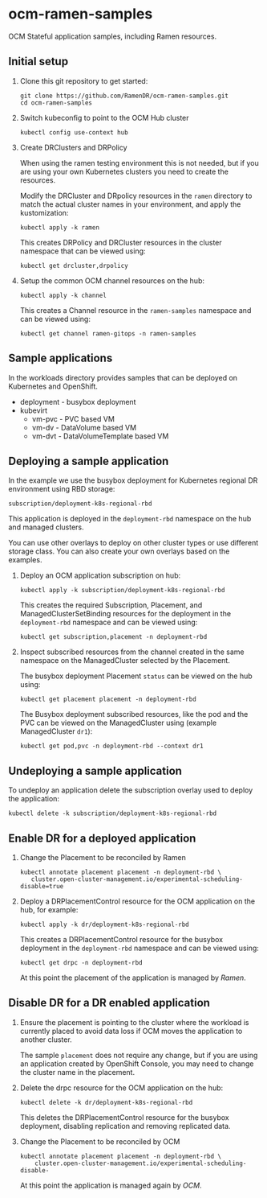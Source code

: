 # ocm-ramen-samples

OCM Stateful application samples, including Ramen resources.

## Initial setup

1. Clone this git repository to get started:

   ```
   git clone https://github.com/RamenDR/ocm-ramen-samples.git
   cd ocm-ramen-samples
   ```

1. Switch kubeconfig to point to the OCM Hub cluster

   ```
   kubectl config use-context hub
   ```

1. Create DRClusters and DRPolicy

   When using the ramen testing environment this is not needed, but if
   you are using your own Kubernetes clusters you need to create the
   resources.

   Modify the DRCluster and DRpolicy resources in the `ramen` directory
   to match the actual cluster names in your environment, and apply
   the kustomization:

   ```
   kubectl apply -k ramen
   ```

   This creates DRPolicy and DRCluster resources in the cluster
   namespace that can be viewed using:

   ```
   kubectl get drcluster,drpolicy
   ```

1. Setup the common OCM channel resources on the hub:

   ```
   kubectl apply -k channel
   ```

   This creates a Channel resource in the `ramen-samples` namespace and
   can be viewed using:

   ```
   kubectl get channel ramen-gitops -n ramen-samples
   ```

## Sample applications

In the workloads directory provides samples that can be deployed on
Kubernetes and OpenShift.

- deployment - busybox deployment
- kubevirt
  - vm-pvc - PVC based VM
  - vm-dv - DataVolume based VM
  - vm-dvt - DataVolumeTemplate based VM

## Deploying a sample application

In the example we use the busybox deployment for Kubernetes regional DR
environment using RBD storage:

    subscription/deployment-k8s-regional-rbd

This application is deployed in the `deployment-rbd` namespace on the
hub and managed clusters.

You can use other overlays to deploy on other cluster types or use
different storage class. You can also create your own overlays based on
the examples.

1. Deploy an OCM application subscription on hub:

   ```
   kubectl apply -k subscription/deployment-k8s-regional-rbd
   ```

   This creates the required Subscription, Placement, and
   ManagedClusterSetBinding resources for the deployment in the
   `deployment-rbd` namespace and can be viewed using:

   ```
   kubectl get subscription,placement -n deployment-rbd
   ```

1. Inspect subscribed resources from the channel created in the same
   namespace on the ManagedCluster selected by the Placement.

   The busybox deployment Placement `status` can be viewed on the hub
   using:

   ```
   kubectl get placement placement -n deployment-rbd
   ```

   The Busybox deployment subscribed resources, like the pod and the PVC
   can be viewed on the ManagedCluster using (example ManagedCluster
   `dr1`):

   ```
   kubectl get pod,pvc -n deployment-rbd --context dr1
   ```

## Undeploying a sample application

To undeploy an application delete the subscription overlay used to
deploy the application:

```
kubectl delete -k subscription/deployment-k8s-regional-rbd
```

## Enable DR for a deployed application

1. Change the Placement to be reconciled by Ramen

   ```
   kubectl annotate placement placement -n deployment-rbd \
      cluster.open-cluster-management.io/experimental-scheduling-disable=true
   ```

1. Deploy a DRPlacementControl resource for the OCM application on the
   hub, for example:

   ```
   kubectl apply -k dr/deployment-k8s-regional-rbd
   ```

   This creates a DRPlacementControl resource for the busybox deployment
   in the `deployment-rbd` namespace and can be viewed using:

   ```
   kubectl get drpc -n deployment-rbd
   ```

   At this point the placement of the application is managed by *Ramen*.

## Disable DR for a DR enabled application

1. Ensure the placement is pointing to the cluster where the workload is
   currently placed to avoid data loss if OCM moves the application to
   another cluster.

   The sample `placement` does not require any change, but if you are
   using an application created by OpenShift Console, you may need to
   change the cluster name in the placement.

1. Delete the drpc resource for the OCM application on the hub:

   ```
   kubectl delete -k dr/deployment-k8s-regional-rbd
   ```

   This deletes the DRPlacementControl resource for the busybox
   deployment, disabling replication and removing replicated data.

1. Change the Placement to be reconciled by OCM

   ```
   kubectl annotate placement placement -n deployment-rbd \
       cluster.open-cluster-management.io/experimental-scheduling-disable-
   ```

   At this point the application is managed again by *OCM*.
